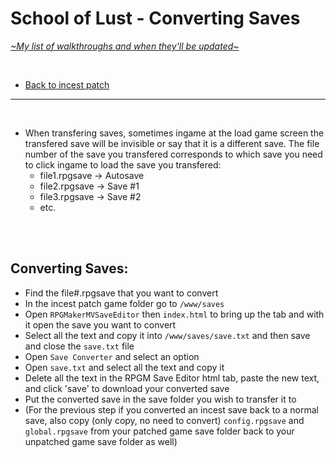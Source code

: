 # School of Lust - Converting Saves
[*\~My list of walkthroughs and when they'll be updated\~*](https://www.patreon.com/maimlain)

<br>

- [Back to incest patch](https://github.com/maim-lain/schooloflust/blob/master/patreonpatch.md)  
 
---

<br>

- When transfering saves, sometimes ingame at the load game screen the transfered save will be invisible or say that it is a different save. The file number of the save you transfered corresponds to which save you need to click ingame to load the save you transfered:
  - file1.rpgsave -> Autosave
  - file2.rpgsave -> Save #1
  - file3.rpgsave -> Save #2
  - etc.

<br>
<br>

## Converting Saves:
- Find the file#.rpgsave that you want to convert
- In the incest patch game folder go to ```/www/saves```
- Open ```RPGMakerMVSaveEditor``` then ```index.html``` to bring up the tab and with it open the save you want to convert
- Select all the text and copy it into ```/www/saves/save.txt``` and then save and close the ```save.txt``` file
- Open ```Save Converter``` and select an option
- Open ```save.txt``` and select all the text and copy it
- Delete all the text in the RPGM Save Editor html tab, paste the new text, and click 'save' to download your converted save
- Put the converted save in the save folder you wish to transfer it to
- (For the previous step if you converted an incest save back to a normal save, also copy (only copy, no need to convert) ```config.rpgsave``` and ```global.rpgsave``` from your patched game save folder back to your unpatched game save folder as well)
